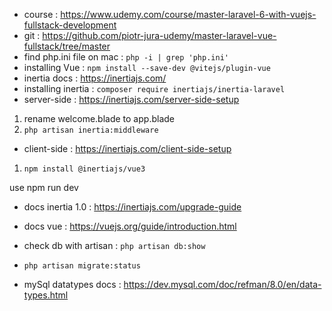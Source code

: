 - course : https://www.udemy.com/course/master-laravel-6-with-vuejs-fullstack-development
- git : https://github.com/piotr-jura-udemy/master-laravel-vue-fullstack/tree/master
- find php.ini file on mac : `php -i | grep 'php.ini'`
- installing Vue : `npm install --save-dev @vitejs/plugin-vue`
- inertia docs : https://inertiajs.com/
- installing inertia : `composer require inertiajs/inertia-laravel`
 - server-side : https://inertiajs.com/server-side-setup
 1. rename welcome.blade to app.blade
 2. `php artisan inertia:middleware`
 - client-side : https://inertiajs.com/client-side-setup
 1. `npm install @inertiajs/vue3`

use npm run dev

- docs inertia 1.0 : https://inertiajs.com/upgrade-guide
- docs vue : https://vuejs.org/guide/introduction.html

- check db with artisan : `php artisan db:show`
- `php artisan migrate:status`
- mySql datatypes docs : https://dev.mysql.com/doc/refman/8.0/en/data-types.html
